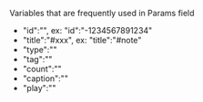 Variables that are frequently used in Params field
* "id":"<tg-group-chat-id>", ex: "id":"-1234567891234" 
* "title":"#xxx", ex: "title":"#note" 
* "type":""
* "tag":""
* "count":""
* "caption":""
* "play":""  
